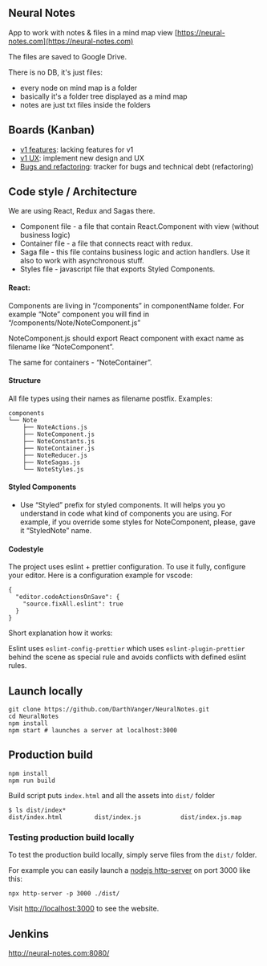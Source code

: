 Neural Notes
-----------
App to work with notes & files in a mind map view [https://neural-notes.com](https://neural-notes.com)

The files are saved to Google Drive.

There is no DB, it's just files:
- every node on mind map is a folder
- basically it's a folder tree displayed as a mind map
- notes are just txt files inside the folders

## Boards (Kanban)
- [v1 features](https://github.com/DarthVanger/NeuralNotes/projects/4): lacking features for v1
- [v1 UX](https://github.com/DarthVanger/NeuralNotes/projects/4): implement new design and UX
- [Bugs and refactoring](https://github.com/DarthVanger/NeuralNotes/projects/4): tracker for bugs and technical debt (refactoring)

## Code style / Architecture
We are using React, Redux and Sagas there. 

- Component file - a file that contain React.Component with view (without business logic)
- Container file - a file that connects react with redux. 
- Saga file - this file contains business logic and action handlers. Use it also to work with asynchronous stuff.
- Styles file - javascript file that exports Styled Components.

#### React:
Components are living in “/components” in componentName folder. For example “Note” component you will find in “/components/Note/NoteComponent.js”

NoteComponent.js should export React component with exact name as filename like “NoteComponent”. 

The same for containers - “NoteContainer”. 

#### Structure
All file types using their names as filename postfix. 
Examples: 

    components
    └── Note
        ├── NoteActions.js
        ├── NoteComponent.js
        ├── NoteConstants.js
        ├── NoteContainer.js
        ├── NoteReducer.js
        ├── NoteSagas.js
        └── NoteStyles.js

#### Styled Components
- Use “Styled” prefix for styled components. It will helps you yo understand in code what kind of components you are using. For example, if you override some styles for NoteComponent, please, gave it “StyledNote” name.

#### Codestyle

The project uses eslint + prettier configuration. To use it fully, configure your editor. Here is a configuration example for vscode:

```
{
  "editor.codeActionsOnSave": {
    "source.fixAll.eslint": true
  }
}
```

Short explanation how it works:

Eslint uses `eslint-config-prettier` which uses `eslint-plugin-prettier` behind the scene as special rule and avoids conflicts with defined eslint rules.

## Launch locally
```
git clone https://github.com/DarthVanger/NeuralNotes.git
cd NeuralNotes
npm install
npm start # launches a server at localhost:3000
```

## Production build
```
npm install
npm run build
```

Build script puts `index.html` and all the assets into `dist/` folder
```
$ ls dist/index*
dist/index.html         dist/index.js           dist/index.js.map
```

### Testing production build locally

To test the production build locally, simply serve files from the `dist/` folder.

For example you can easily launch a [nodejs http-server](https://www.npmjs.com/package/http-server) on port 3000 like this:
```
npx http-server -p 3000 ./dist/
```

Visit <http://localhost:3000> to see the website.

## Jenkins
http://neural-notes.com:8080/

